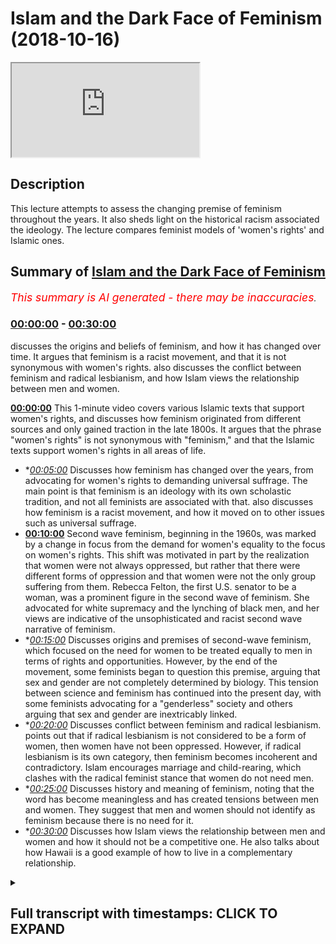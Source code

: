# Islam and the Dark Face of Feminism (2018-10-16)

<iframe loading='lazy' src='https://www.youtube.com/embed/sC5K5PT-atA'></iframe>

## Description

This lecture attempts to assess the changing premise of feminism throughout the years. It also sheds light on the historical racism associated the ideology. The lecture compares feminist models of 'women's rights' and Islamic ones.

## Summary of [Islam and the Dark Face of Feminism](https://www.youtube.com/watch?v=sC5K5PT-atA)


*<span style="color:red; font-size:125%">This summary is AI generated - there may be inaccuracies</span>. [](/)*

### [00:00:00](https://www.youtube.com/watch?v=sC5K5PT-atA&t=0) - [00:30:00](https://www.youtube.com/watch?v=sC5K5PT-atA&t=1800)

 discusses the origins and beliefs of feminism, and how it has changed over time. It argues that feminism is a racist movement, and that it is not synonymous with women's rights.  also discusses the conflict between feminism and radical lesbianism, and how Islam views the relationship between men and women.

**[00:00:00](https://www.youtube.com/watch?v=sC5K5PT-atA&t=0)** This 1-minute video covers various Islamic texts that support women's rights, and discusses how feminism originated from different sources and only gained traction in the late 1800s. It argues that the phrase "women's rights" is not synonymous with "feminism," and that the Islamic texts support women's rights in all areas of life.
* **[00:05:00](https://www.youtube.com/watch?v=sC5K5PT-atA&t=300)* Discusses how feminism has changed over the years, from advocating for women's rights to demanding universal suffrage. The main point is that feminism is an ideology with its own scholastic tradition, and not all feminists are associated with that.  also discusses how feminism is a racist movement, and how it moved on to other issues such as universal suffrage.
* **[00:10:00](https://www.youtube.com/watch?v=sC5K5PT-atA&t=600)** Second wave feminism, beginning in the 1960s, was marked by a change in focus from the demand for women's equality to the focus on women's rights. This shift was motivated in part by the realization that women were not always oppressed, but rather that there were different forms of oppression and that women were not the only group suffering from them. Rebecca Felton, the first U.S. senator to be a woman, was a prominent figure in the second wave of feminism. She advocated for white supremacy and the lynching of black men, and her views are indicative of the unsophisticated and racist second wave narrative of feminism.
* **[00:15:00](https://www.youtube.com/watch?v=sC5K5PT-atA&t=900)* Discusses origins and premises of second-wave feminism, which focused on the need for women to be treated equally to men in terms of rights and opportunities. However, by the end of the movement, some feminists began to question this premise, arguing that sex and gender are not completely determined by biology. This tension between science and feminism has continued into the present day, with some feminists advocating for a "genderless" society and others arguing that sex and gender are inextricably linked.
* **[00:20:00](https://www.youtube.com/watch?v=sC5K5PT-atA&t=1200)* Discusses conflict between feminism and radical lesbianism. points out that if radical lesbianism is not considered to be a form of women, then women have not been oppressed. However, if radical lesbianism is its own category, then feminism becomes incoherent and contradictory. Islam encourages marriage and child-rearing, which clashes with the radical feminist stance that women do not need men.
* **[00:25:00](https://www.youtube.com/watch?v=sC5K5PT-atA&t=1500)* Discusses history and meaning of feminism, noting that the word has become meaningless and has created tensions between men and women. They suggest that men and women should not identify as feminism because there is no need for it.
* **[00:30:00](https://www.youtube.com/watch?v=sC5K5PT-atA&t=1800)* Discusses how Islam views the relationship between men and women and how it should not be a competitive one. He also talks about how Hawaii is a good example of how to live in a complementary relationship.

<details><summary><h2>Full transcript with timestamps: CLICK TO EXPAND</h2></summary>

[0:00:08](https://youtu.be/sC5K5PT-atA?t=8) [Music]  
[0:00:15](https://youtu.be/sC5K5PT-atA?t=15) salam aliekum wa rahamtullah Havanna  
[0:00:18](https://youtu.be/sC5K5PT-atA?t=18) Catherine let's get started straight  
[0:00:25](https://youtu.be/sC5K5PT-atA?t=25) away by saying that Islam is  
[0:00:31](https://youtu.be/sC5K5PT-atA?t=31) categorically for women's rights there's  
[0:00:35](https://youtu.be/sC5K5PT-atA?t=35) no doubt about that  
[0:00:37](https://youtu.be/sC5K5PT-atA?t=37) just as it's LOM is categorically for  
[0:00:40](https://youtu.be/sC5K5PT-atA?t=40) human rights and just like Islam is  
[0:00:44](https://youtu.be/sC5K5PT-atA?t=44) categorically for human beings giving  
[0:00:47](https://youtu.be/sC5K5PT-atA?t=47) God his rights as well and just like  
[0:00:51](https://youtu.be/sC5K5PT-atA?t=51) Islam is for animal rights anyone who  
[0:00:54](https://youtu.be/sC5K5PT-atA?t=54) denies those realities is denying a part  
[0:00:57](https://youtu.be/sC5K5PT-atA?t=57) of Islam because the ayat and the hadith  
[0:01:01](https://youtu.be/sC5K5PT-atA?t=61) that have come about this matter are too  
[0:01:05](https://youtu.be/sC5K5PT-atA?t=65) plentiful to be disregarded  
[0:01:08](https://youtu.be/sC5K5PT-atA?t=68) for example Allah Subhanahu WA Ta'ala  
[0:01:11](https://youtu.be/sC5K5PT-atA?t=71) says first a javelin robbed boom and  
[0:01:15](https://youtu.be/sC5K5PT-atA?t=75) nearly  
[0:01:16](https://youtu.be/sC5K5PT-atA?t=76) oh dear hemella amylum min who I mean  
[0:01:18](https://youtu.be/sC5K5PT-atA?t=78) coming that Kareena onthe a document but  
[0:01:21](https://youtu.be/sC5K5PT-atA?t=81) that allah subhanaw taala replied to  
[0:01:24](https://youtu.be/sC5K5PT-atA?t=84) them and he said that I will not let to  
[0:01:26](https://youtu.be/sC5K5PT-atA?t=86) waste any deed of a doer whether they be  
[0:01:31](https://youtu.be/sC5K5PT-atA?t=91) male or female and both of them are from  
[0:01:34](https://youtu.be/sC5K5PT-atA?t=94) one another  
[0:01:36](https://youtu.be/sC5K5PT-atA?t=96) allah subhanaw taala he says yes if  
[0:01:40](https://youtu.be/sC5K5PT-atA?t=100) Tunica Phoenicia they ask you about  
[0:01:43](https://youtu.be/sC5K5PT-atA?t=103) women he said would allow you've taken  
[0:01:47](https://youtu.be/sC5K5PT-atA?t=107) Vienna say Allah will tell you about  
[0:01:50](https://youtu.be/sC5K5PT-atA?t=110) them and in that area  
[0:01:52](https://youtu.be/sC5K5PT-atA?t=112) he describes given the rights to here  
[0:01:55](https://youtu.be/sC5K5PT-atA?t=115) Tammany said the ones who are often  
[0:01:57](https://youtu.be/sC5K5PT-atA?t=117) girls particularly and the emphasis on  
[0:02:01](https://youtu.be/sC5K5PT-atA?t=121) female orphans in the Quran I would  
[0:02:03](https://youtu.be/sC5K5PT-atA?t=123) argue is more than any other ancient  
[0:02:07](https://youtu.be/sC5K5PT-atA?t=127) religious texts the Prophet Muhammad SAW  
[0:02:12](https://youtu.be/sC5K5PT-atA?t=132) Allah Allah who suddenly said in a  
[0:02:13](https://youtu.be/sC5K5PT-atA?t=133) hadith murobashi-san ohana that in them  
[0:02:16](https://youtu.be/sC5K5PT-atA?t=136) and itself  
[0:02:17](https://youtu.be/sC5K5PT-atA?t=137) hijae and that certainly men are equal  
[0:02:20](https://youtu.be/sC5K5PT-atA?t=140) to women but it's this equality that  
[0:02:24](https://youtu.be/sC5K5PT-atA?t=144) we're going to contest and talk about  
[0:02:26](https://youtu.be/sC5K5PT-atA?t=146) today because what equality that the  
[0:02:28](https://youtu.be/sC5K5PT-atA?t=148) prophet muhammad sallallahoalyhiwasallam  
[0:02:29](https://youtu.be/sC5K5PT-atA?t=149) mean here the hadith itself was  
[0:02:33](https://youtu.be/sC5K5PT-atA?t=153) referring to will do and I assure was  
[0:02:39](https://youtu.be/sC5K5PT-atA?t=159) asking the Prophet Muhammad SAW  
[0:02:40](https://youtu.be/sC5K5PT-atA?t=160) hilarious mmm is it the same for men as  
[0:02:42](https://youtu.be/sC5K5PT-atA?t=162) it is for women and so he replied with  
[0:02:44](https://youtu.be/sC5K5PT-atA?t=164) this phrase the inner man he said of  
[0:02:46](https://youtu.be/sC5K5PT-atA?t=166) jihad agenda certainly men are equal to  
[0:02:49](https://youtu.be/sC5K5PT-atA?t=169) women ie in front of the law in front of  
[0:02:53](https://youtu.be/sC5K5PT-atA?t=173) the Islamic law men are equal to women  
[0:02:55](https://youtu.be/sC5K5PT-atA?t=175) so long as there is not an indicator or  
[0:02:58](https://youtu.be/sC5K5PT-atA?t=178) what you refer to in Arabic is a Kareena  
[0:03:00](https://youtu.be/sC5K5PT-atA?t=180) to indicate otherwise  
[0:03:03](https://youtu.be/sC5K5PT-atA?t=183) and most of Sharia or most of the Quran  
[0:03:08](https://youtu.be/sC5K5PT-atA?t=188) the camera the Quran Sunnah are very  
[0:03:11](https://youtu.be/sC5K5PT-atA?t=191) much for both sexes the Prophet Muhammad  
[0:03:16](https://youtu.be/sC5K5PT-atA?t=196) sallallahu alayhi wa sallam on many  
[0:03:18](https://youtu.be/sC5K5PT-atA?t=198) different occasions he told men and  
[0:03:21](https://youtu.be/sC5K5PT-atA?t=201) women  
[0:03:22](https://youtu.be/sC5K5PT-atA?t=202) he stole so many say a Huayra that be  
[0:03:26](https://youtu.be/sC5K5PT-atA?t=206) good to women in fact in his final  
[0:03:28](https://youtu.be/sC5K5PT-atA?t=208) speech in our offer he made this a point  
[0:03:31](https://youtu.be/sC5K5PT-atA?t=211) of emphasis just as he made racism a  
[0:03:35](https://youtu.be/sC5K5PT-atA?t=215) point of emphasis and how we should  
[0:03:37](https://youtu.be/sC5K5PT-atA?t=217) avoid this as well so there is no doubt  
[0:03:41](https://youtu.be/sC5K5PT-atA?t=221) in anyone's mind and they cannot be a  
[0:03:44](https://youtu.be/sC5K5PT-atA?t=224) disputation that islam is pro woman's  
[0:03:49](https://youtu.be/sC5K5PT-atA?t=229) rights  
[0:03:51](https://youtu.be/sC5K5PT-atA?t=231) well the question remains is the phrase  
[0:03:57](https://youtu.be/sC5K5PT-atA?t=237) women's rights synonymous with the  
[0:03:59](https://youtu.be/sC5K5PT-atA?t=239) phrase feminism that question requires  
[0:04:03](https://youtu.be/sC5K5PT-atA?t=243) some kind of a historical investigation  
[0:04:06](https://youtu.be/sC5K5PT-atA?t=246) which we will go through today you see  
[0:04:10](https://youtu.be/sC5K5PT-atA?t=250) feminism as a phrase originated in the  
[0:04:14](https://youtu.be/sC5K5PT-atA?t=254) late 1800s it appeared in some French  
[0:04:19](https://youtu.be/sC5K5PT-atA?t=259) texts some medical texts and others  
[0:04:21](https://youtu.be/sC5K5PT-atA?t=261) other texts it was not regarded as a  
[0:04:25](https://youtu.be/sC5K5PT-atA?t=265) term referencing women's rights in  
[0:04:28](https://youtu.be/sC5K5PT-atA?t=268) particular  
[0:04:29](https://youtu.be/sC5K5PT-atA?t=269) in fact it was seen as the rock roots  
[0:04:31](https://youtu.be/sC5K5PT-atA?t=271) return attempt to label women as  
[0:04:34](https://youtu.be/sC5K5PT-atA?t=274) fanatics of some soul it was only seen  
[0:04:37](https://youtu.be/sC5K5PT-atA?t=277) in a Scholastic sense after the 60s or  
[0:04:42](https://youtu.be/sC5K5PT-atA?t=282) 70s and if you go on for example Google  
[0:04:44](https://youtu.be/sC5K5PT-atA?t=284) Ngram it's a really interesting tool you  
[0:04:47](https://youtu.be/sC5K5PT-atA?t=287) write the word feminism you'll find that  
[0:04:49](https://youtu.be/sC5K5PT-atA?t=289) the word really wasn't being used up  
[0:04:51](https://youtu.be/sC5K5PT-atA?t=291) until the 60s 70s to refer to women's  
[0:04:54](https://youtu.be/sC5K5PT-atA?t=294) right activism is this to suggest that  
[0:04:57](https://youtu.be/sC5K5PT-atA?t=297) for all of human history that women were  
[0:05:00](https://youtu.be/sC5K5PT-atA?t=300) not we're men and women were not asking  
[0:05:03](https://youtu.be/sC5K5PT-atA?t=303) for their rights or women's rights of  
[0:05:06](https://youtu.be/sC5K5PT-atA?t=306) course not is this to suggest that women  
[0:05:09](https://youtu.be/sC5K5PT-atA?t=309) only in the 60s and 70s began to realize  
[0:05:12](https://youtu.be/sC5K5PT-atA?t=312) that it's time to demand rights for  
[0:05:16](https://youtu.be/sC5K5PT-atA?t=316) women of course not so the point is this  
[0:05:21](https://youtu.be/sC5K5PT-atA?t=321) is that feminism now is a political  
[0:05:24](https://youtu.be/sC5K5PT-atA?t=324) philosophy it is a political philosophy  
[0:05:28](https://youtu.be/sC5K5PT-atA?t=328) if you go into a university they have  
[0:05:31](https://youtu.be/sC5K5PT-atA?t=331) gender studies they have political  
[0:05:34](https://youtu.be/sC5K5PT-atA?t=334) philosophy courses it's an ideology it  
[0:05:37](https://youtu.be/sC5K5PT-atA?t=337) has its own scholastic tradition and  
[0:05:40](https://youtu.be/sC5K5PT-atA?t=340) when someone says I am a feminist they  
[0:05:43](https://youtu.be/sC5K5PT-atA?t=343) are associating themselves with that  
[0:05:46](https://youtu.be/sC5K5PT-atA?t=346) scholastic tradition with that framework  
[0:05:50](https://youtu.be/sC5K5PT-atA?t=350) so someone can be an advocate of women's  
[0:05:54](https://youtu.be/sC5K5PT-atA?t=354) rights without being a feminist and that  
[0:05:57](https://youtu.be/sC5K5PT-atA?t=357) is the majority opinion and for example  
[0:06:00](https://youtu.be/sC5K5PT-atA?t=360) America or other places where survey  
[0:06:02](https://youtu.be/sC5K5PT-atA?t=362) said are done and women decide to not  
[0:06:05](https://youtu.be/sC5K5PT-atA?t=365) identify themselves with feminism now if  
[0:06:09](https://youtu.be/sC5K5PT-atA?t=369) you look for example in Britain where  
[0:06:11](https://youtu.be/sC5K5PT-atA?t=371) the movement the Western movement you  
[0:06:15](https://youtu.be/sC5K5PT-atA?t=375) could say I'm not going to say it  
[0:06:17](https://youtu.be/sC5K5PT-atA?t=377) started in Britain because there was  
[0:06:19](https://youtu.be/sC5K5PT-atA?t=379) parallel movements in Canada in the  
[0:06:21](https://youtu.be/sC5K5PT-atA?t=381) United States of America in France and  
[0:06:24](https://youtu.be/sC5K5PT-atA?t=384) in Britain but looking at Britain just  
[0:06:25](https://youtu.be/sC5K5PT-atA?t=385) for an example here because it was the  
[0:06:27](https://youtu.be/sC5K5PT-atA?t=387) colonial mother of the world if you like  
[0:06:32](https://youtu.be/sC5K5PT-atA?t=392) for example in the 1640s 1650s there  
[0:06:36](https://youtu.be/sC5K5PT-atA?t=396) there kind of emerged this criticism of  
[0:06:40](https://youtu.be/sC5K5PT-atA?t=400) the fact that women were not being  
[0:06:41](https://youtu.be/sC5K5PT-atA?t=401) educated  
[0:06:43](https://youtu.be/sC5K5PT-atA?t=403) for example bail through our matte skin  
[0:06:45](https://youtu.be/sC5K5PT-atA?t=405) a woman she she famously said if you let  
[0:06:50](https://youtu.be/sC5K5PT-atA?t=410) woman be false  
[0:06:51](https://youtu.be/sC5K5PT-atA?t=411) you will let them be slaves she's very  
[0:06:54](https://youtu.be/sC5K5PT-atA?t=414) interesting point in 1792 I think it was  
[0:07:01](https://youtu.be/sC5K5PT-atA?t=421) Mary Wollstonecraft came out she wrote a  
[0:07:05](https://youtu.be/sC5K5PT-atA?t=425) book called the vindication of  
[0:07:06](https://youtu.be/sC5K5PT-atA?t=426) certification of women very very famous  
[0:07:08](https://youtu.be/sC5K5PT-atA?t=428) book it's seen as probably one of the  
[0:07:10](https://youtu.be/sC5K5PT-atA?t=430) most impressive books that started what  
[0:07:14](https://youtu.be/sC5K5PT-atA?t=434) is referred to sometimes as first wave  
[0:07:16](https://youtu.be/sC5K5PT-atA?t=436) feminism after her and during her time  
[0:07:20](https://youtu.be/sC5K5PT-atA?t=440) after and around the French Revolution  
[0:07:22](https://youtu.be/sC5K5PT-atA?t=442) many people came out and the main demand  
[0:07:26](https://youtu.be/sC5K5PT-atA?t=446) was as follows this was the main premise  
[0:07:28](https://youtu.be/sC5K5PT-atA?t=448) of feminism at that particular time the  
[0:07:30](https://youtu.be/sC5K5PT-atA?t=450) main demand was that women just like men  
[0:07:33](https://youtu.be/sC5K5PT-atA?t=453) have mental faculties they have  
[0:07:35](https://youtu.be/sC5K5PT-atA?t=455) intellect they have rationality and  
[0:07:37](https://youtu.be/sC5K5PT-atA?t=457) therefore their intellect and  
[0:07:39](https://youtu.be/sC5K5PT-atA?t=459) rationality should be nourished through  
[0:07:41](https://youtu.be/sC5K5PT-atA?t=461) the system of education and this was the  
[0:07:44](https://youtu.be/sC5K5PT-atA?t=464) main argument of Mary Wollstonecraft she  
[0:07:46](https://youtu.be/sC5K5PT-atA?t=466) said that we should be educated just  
[0:07:48](https://youtu.be/sC5K5PT-atA?t=468) like men why not we are we are  
[0:07:49](https://youtu.be/sC5K5PT-atA?t=469) accountable are we not were intelligent  
[0:07:52](https://youtu.be/sC5K5PT-atA?t=472) are we not we have intellect do we not  
[0:07:55](https://youtu.be/sC5K5PT-atA?t=475) have that so the argument was a very  
[0:07:57](https://youtu.be/sC5K5PT-atA?t=477) clear argument a very simple argument  
[0:08:02](https://youtu.be/sC5K5PT-atA?t=482) and that's why it was a very true  
[0:08:03](https://youtu.be/sC5K5PT-atA?t=483) argument and not many people in history  
[0:08:07](https://youtu.be/sC5K5PT-atA?t=487) not many people in history really would  
[0:08:10](https://youtu.be/sC5K5PT-atA?t=490) go against the premise of those  
[0:08:12](https://youtu.be/sC5K5PT-atA?t=492) arguments or I should say not  
[0:08:15](https://youtu.be/sC5K5PT-atA?t=495) many people today even because in the  
[0:08:18](https://youtu.be/sC5K5PT-atA?t=498) Dark Ages and in the in Europe you had  
[0:08:22](https://youtu.be/sC5K5PT-atA?t=502) serious problems when it related for  
[0:08:26](https://youtu.be/sC5K5PT-atA?t=506) example to him his education so the main  
[0:08:30](https://youtu.be/sC5K5PT-atA?t=510) point is this moved on to what you call  
[0:08:33](https://youtu.be/sC5K5PT-atA?t=513) universal suffrage and here is where we  
[0:08:37](https://youtu.be/sC5K5PT-atA?t=517) need to really think about some very key  
[0:08:38](https://youtu.be/sC5K5PT-atA?t=518) questions universal suffrage is the idea  
[0:08:42](https://youtu.be/sC5K5PT-atA?t=522) that men and women should both vote and  
[0:08:44](https://youtu.be/sC5K5PT-atA?t=524) in both the United States of America and  
[0:08:47](https://youtu.be/sC5K5PT-atA?t=527) United Kingdom and other places like  
[0:08:49](https://youtu.be/sC5K5PT-atA?t=529) Canada and France and other places there  
[0:08:53](https://youtu.be/sC5K5PT-atA?t=533) was a movement now to try and get women  
[0:08:55](https://youtu.be/sC5K5PT-atA?t=535) to vote  
[0:08:57](https://youtu.be/sC5K5PT-atA?t=537) now obviously once again from our  
[0:09:01](https://youtu.be/sC5K5PT-atA?t=541) perspective as Muslims we don't have any  
[0:09:02](https://youtu.be/sC5K5PT-atA?t=542) issue with this because at the time of  
[0:09:05](https://youtu.be/sC5K5PT-atA?t=545) the Prophet Muhammad SAW Allah resell em  
[0:09:07](https://youtu.be/sC5K5PT-atA?t=547) when they were given doing by Iowa's men  
[0:09:09](https://youtu.be/sC5K5PT-atA?t=549) and women doing beya  
[0:09:10](https://youtu.be/sC5K5PT-atA?t=550) we don't have an issue with this we  
[0:09:12](https://youtu.be/sC5K5PT-atA?t=552) don't have an issue with it  
[0:09:13](https://youtu.be/sC5K5PT-atA?t=553) fundamentally like you know the why  
[0:09:16](https://youtu.be/sC5K5PT-atA?t=556) should women not have a vote this is not  
[0:09:17](https://youtu.be/sC5K5PT-atA?t=557) an issue for us so once again here there  
[0:09:19](https://youtu.be/sC5K5PT-atA?t=559) was no line there is no line of  
[0:09:20](https://youtu.be/sC5K5PT-atA?t=560) demarcation we have not parted ways yet  
[0:09:23](https://youtu.be/sC5K5PT-atA?t=563) with the feminists with the so-called  
[0:09:24](https://youtu.be/sC5K5PT-atA?t=564) feminists because at this point in time  
[0:09:26](https://youtu.be/sC5K5PT-atA?t=566) by the way they didn't call themselves  
[0:09:27](https://youtu.be/sC5K5PT-atA?t=567) feminists those individuals didn't call  
[0:09:29](https://youtu.be/sC5K5PT-atA?t=569) themselves feminists some points need to  
[0:09:33](https://youtu.be/sC5K5PT-atA?t=573) be noted first wave feminism despite  
[0:09:37](https://youtu.be/sC5K5PT-atA?t=577) having reasonable claims was a racist  
[0:09:40](https://youtu.be/sC5K5PT-atA?t=580) movement now wait a minute we're going  
[0:09:42](https://youtu.be/sC5K5PT-atA?t=582) controversial all of a sudden yes I am  
[0:09:45](https://youtu.be/sC5K5PT-atA?t=585) but it's the truth  
[0:09:47](https://youtu.be/sC5K5PT-atA?t=587) and most people would recognize this for  
[0:09:49](https://youtu.be/sC5K5PT-atA?t=589) example emily's canton who started this  
[0:09:56](https://youtu.be/sC5K5PT-atA?t=596) in the the Falls conference the Seneca  
[0:10:00](https://youtu.be/sC5K5PT-atA?t=600) Falls conference in 1848 she was not  
[0:10:05](https://youtu.be/sC5K5PT-atA?t=605) happy with the fact that black people  
[0:10:08](https://youtu.be/sC5K5PT-atA?t=608) could get the vote for example before  
[0:10:10](https://youtu.be/sC5K5PT-atA?t=610) white women would likewise Felton  
[0:10:16](https://youtu.be/sC5K5PT-atA?t=616) Rebecca Felton Rebecca Latimer Felton  
[0:10:20](https://youtu.be/sC5K5PT-atA?t=620) she was the first senator of the United  
[0:10:23](https://youtu.be/sC5K5PT-atA?t=623) States that was a woman and she  
[0:10:26](https://youtu.be/sC5K5PT-atA?t=626) explicitly advocated white supremacy she  
[0:10:29](https://youtu.be/sC5K5PT-atA?t=629) was part of the KKK and she said that if  
[0:10:32](https://youtu.be/sC5K5PT-atA?t=632) it wasn't I cannot bear to see a black  
[0:10:34](https://youtu.be/sC5K5PT-atA?t=634) man you know vote on my rights I cannot  
[0:10:37](https://youtu.be/sC5K5PT-atA?t=637) bear to see this and she even advocated  
[0:10:40](https://youtu.be/sC5K5PT-atA?t=640) the lynching of black men lynching she  
[0:10:42](https://youtu.be/sC5K5PT-atA?t=642) said I would rather see a thousand black  
[0:10:45](https://youtu.be/sC5K5PT-atA?t=645) men lynched every week then then for me  
[0:10:49](https://youtu.be/sC5K5PT-atA?t=649) too  
[0:10:49](https://youtu.be/sC5K5PT-atA?t=649) then for them to vote for my my issues  
[0:10:52](https://youtu.be/sC5K5PT-atA?t=652) and this is not isolated incidents even  
[0:10:56](https://youtu.be/sC5K5PT-atA?t=656) in the United States the United States  
[0:10:57](https://youtu.be/sC5K5PT-atA?t=657) but in the United Kingdom you had me  
[0:10:59](https://youtu.be/sC5K5PT-atA?t=659) listen for a four-set who's got a  
[0:11:01](https://youtu.be/sC5K5PT-atA?t=661) society named after her now in the  
[0:11:03](https://youtu.be/sC5K5PT-atA?t=663) United Kingdom it's called the Fawcett  
[0:11:05](https://youtu.be/sC5K5PT-atA?t=665) Society she was once again very appalled  
[0:11:09](https://youtu.be/sC5K5PT-atA?t=669) with the fact that New Zealand Maori  
[0:11:11](https://youtu.be/sC5K5PT-atA?t=671) woman have a vote before white woman do  
[0:11:14](https://youtu.be/sC5K5PT-atA?t=674) so she this was a racist movement why is  
[0:11:17](https://youtu.be/sC5K5PT-atA?t=677) this very important because the second  
[0:11:22](https://youtu.be/sC5K5PT-atA?t=682) wave narrative of feminism which we're  
[0:11:24](https://youtu.be/sC5K5PT-atA?t=684) going to talk about more in detail has  
[0:11:28](https://youtu.be/sC5K5PT-atA?t=688) women being oppressed at all times by  
[0:11:31](https://youtu.be/sC5K5PT-atA?t=691) men this is the narrative this is the  
[0:11:32](https://youtu.be/sC5K5PT-atA?t=692) story that here you have women on the  
[0:11:36](https://youtu.be/sC5K5PT-atA?t=696) bottom subjugated subordinated oppressed  
[0:11:39](https://youtu.be/sC5K5PT-atA?t=699) and then you have men on the top  
[0:11:41](https://youtu.be/sC5K5PT-atA?t=701) oppressing them my question if this is a  
[0:11:45](https://youtu.be/sC5K5PT-atA?t=705) generalizable statement can we say that  
[0:11:50](https://youtu.be/sC5K5PT-atA?t=710) black men were oppressing white women  
[0:11:53](https://youtu.be/sC5K5PT-atA?t=713) wait a minute say this one more time  
[0:11:55](https://youtu.be/sC5K5PT-atA?t=715) okay okay no problem I'll say again if  
[0:12:01](https://youtu.be/sC5K5PT-atA?t=721) this is a generalizable thesis that men  
[0:12:06](https://youtu.be/sC5K5PT-atA?t=726) are oppressing women can we say in the  
[0:12:11](https://youtu.be/sC5K5PT-atA?t=731) context of the United States or the  
[0:12:13](https://youtu.be/sC5K5PT-atA?t=733) British colonial context that men of  
[0:12:17](https://youtu.be/sC5K5PT-atA?t=737) color and what I'm going to just say  
[0:12:18](https://youtu.be/sC5K5PT-atA?t=738) black men either black men living in the  
[0:12:22](https://youtu.be/sC5K5PT-atA?t=742) United States all colonial subjects of  
[0:12:27](https://youtu.be/sC5K5PT-atA?t=747) other nations can we say those men were  
[0:12:29](https://youtu.be/sC5K5PT-atA?t=749) were oppressing women can we say this  
[0:12:31](https://youtu.be/sC5K5PT-atA?t=751) it's impossible for us to make this  
[0:12:34](https://youtu.be/sC5K5PT-atA?t=754) claim the narrative of feminism  
[0:12:38](https://youtu.be/sC5K5PT-atA?t=758) therefore is an unsophisticated  
[0:12:40](https://youtu.be/sC5K5PT-atA?t=760) narrative because the narrative is this  
[0:12:43](https://youtu.be/sC5K5PT-atA?t=763) men are always oppressors and women are  
[0:12:46](https://youtu.be/sC5K5PT-atA?t=766) always oppressed but here's the question  
[0:12:48](https://youtu.be/sC5K5PT-atA?t=768) we must ask what men are you talking  
[0:12:51](https://youtu.be/sC5K5PT-atA?t=771) about and what women are you talking  
[0:12:52](https://youtu.be/sC5K5PT-atA?t=772) about  
[0:12:53](https://youtu.be/sC5K5PT-atA?t=773) and what time are you talking about  
[0:12:56](https://youtu.be/sC5K5PT-atA?t=776) because each time has its own context  
[0:13:00](https://youtu.be/sC5K5PT-atA?t=780) this is our this is our point of  
[0:13:04](https://youtu.be/sC5K5PT-atA?t=784) separation now we say that actually the  
[0:13:12](https://youtu.be/sC5K5PT-atA?t=792) narrative the story the myth that men  
[0:13:16](https://youtu.be/sC5K5PT-atA?t=796) throughout all of history have been  
[0:13:19](https://youtu.be/sC5K5PT-atA?t=799) attacking and oppressing vulnerable when  
[0:13:24](https://youtu.be/sC5K5PT-atA?t=804) has some truth in it but it is not true  
[0:13:28](https://youtu.be/sC5K5PT-atA?t=808) absolutely we also find the opposite  
[0:13:31](https://youtu.be/sC5K5PT-atA?t=811) being the case do you think that Rebecca  
[0:13:35](https://youtu.be/sC5K5PT-atA?t=815) Felton  
[0:13:36](https://youtu.be/sC5K5PT-atA?t=816) the first senator of the United States  
[0:13:39](https://youtu.be/sC5K5PT-atA?t=819) if she had her way that they would not  
[0:13:43](https://youtu.be/sC5K5PT-atA?t=823) have been an oppression against black  
[0:13:45](https://youtu.be/sC5K5PT-atA?t=825) men in the United States of America so  
[0:13:48](https://youtu.be/sC5K5PT-atA?t=828) here this is very important we cannot  
[0:13:50](https://youtu.be/sC5K5PT-atA?t=830) say that the that men have been  
[0:13:54](https://youtu.be/sC5K5PT-atA?t=834) oppressing women all throughout of all  
[0:13:56](https://youtu.be/sC5K5PT-atA?t=836) of society now second where feminism  
[0:13:59](https://youtu.be/sC5K5PT-atA?t=839) really started in the 60s second wave  
[0:14:02](https://youtu.be/sC5K5PT-atA?t=842) now usually it's divided into first wave  
[0:14:05](https://youtu.be/sC5K5PT-atA?t=845) the second wave and third wave that's  
[0:14:07](https://youtu.be/sC5K5PT-atA?t=847) how they divide it now yeah and they  
[0:14:09](https://youtu.be/sC5K5PT-atA?t=849) also divide feminism into liberal  
[0:14:12](https://youtu.be/sC5K5PT-atA?t=852) feminism Marxist feminism and radical  
[0:14:14](https://youtu.be/sC5K5PT-atA?t=854) feminine it loosely how they define  
[0:14:16](https://youtu.be/sC5K5PT-atA?t=856) feminism historically and ideologically  
[0:14:20](https://youtu.be/sC5K5PT-atA?t=860) that's how they compartmentalize it in  
[0:14:22](https://youtu.be/sC5K5PT-atA?t=862) the 60s you have people like Simone de  
[0:14:25](https://youtu.be/sC5K5PT-atA?t=865) Beauvoir very influential if not in my  
[0:14:28](https://youtu.be/sC5K5PT-atA?t=868) opinion the most influential feminist  
[0:14:30](https://youtu.be/sC5K5PT-atA?t=870) maybe to have ever lived she wrote a  
[0:14:33](https://youtu.be/sC5K5PT-atA?t=873) book called the second sex you had bred  
[0:14:34](https://youtu.be/sC5K5PT-atA?t=874) a betty Friedan who wrote a book called  
[0:14:36](https://youtu.be/sC5K5PT-atA?t=876) feminine mystique you had these women  
[0:14:38](https://youtu.be/sC5K5PT-atA?t=878) coming out and writing books about  
[0:14:40](https://youtu.be/sC5K5PT-atA?t=880) feminism and here now the premise has  
[0:14:44](https://youtu.be/sC5K5PT-atA?t=884) changed now this is very important  
[0:14:45](https://youtu.be/sC5K5PT-atA?t=885) because the question would be okay  
[0:14:47](https://youtu.be/sC5K5PT-atA?t=887) what's wrong with being a feminist right  
[0:14:49](https://youtu.be/sC5K5PT-atA?t=889) now we don't know what's wrong with  
[0:14:50](https://youtu.be/sC5K5PT-atA?t=890) being a fair isn't it just about women's  
[0:14:52](https://youtu.be/sC5K5PT-atA?t=892) rights I'll tell you what the problem is  
[0:14:54](https://youtu.be/sC5K5PT-atA?t=894) first wave feminism the demand was  
[0:14:57](https://youtu.be/sC5K5PT-atA?t=897) reasonable we need to women need to be  
[0:14:59](https://youtu.be/sC5K5PT-atA?t=899) educated just like men women need the  
[0:15:02](https://youtu.be/sC5K5PT-atA?t=902) vote just like men women need to be a  
[0:15:04](https://youtu.be/sC5K5PT-atA?t=904) part of public life just like men all of  
[0:15:06](https://youtu.be/sC5K5PT-atA?t=906) these were very reasonable demands which  
[0:15:09](https://youtu.be/sC5K5PT-atA?t=909) were premise for a very reasonable  
[0:15:11](https://youtu.be/sC5K5PT-atA?t=911) intelligible coherent premise which is  
[0:15:14](https://youtu.be/sC5K5PT-atA?t=914) that look men are accountable women are  
[0:15:16](https://youtu.be/sC5K5PT-atA?t=916) accountable men are rational women are  
[0:15:19](https://youtu.be/sC5K5PT-atA?t=919) rational women are rational men are  
[0:15:22](https://youtu.be/sC5K5PT-atA?t=922) intelligent women are intelligent  
[0:15:23](https://youtu.be/sC5K5PT-atA?t=923) therefore they should have the ability  
[0:15:25](https://youtu.be/sC5K5PT-atA?t=925) to nourish their faculties that is a  
[0:15:28](https://youtu.be/sC5K5PT-atA?t=928) coherent premise in the second wave you  
[0:15:31](https://youtu.be/sC5K5PT-atA?t=931) had completely different premise the  
[0:15:33](https://youtu.be/sC5K5PT-atA?t=933) premise changed  
[0:15:36](https://youtu.be/sC5K5PT-atA?t=936) you had a theory now which was saying  
[0:15:39](https://youtu.be/sC5K5PT-atA?t=939) that men and women yes they are  
[0:15:44](https://youtu.be/sC5K5PT-atA?t=944) different this is what Simone de  
[0:15:45](https://youtu.be/sC5K5PT-atA?t=945) Beauvoir said in her book she mentions  
[0:15:48](https://youtu.be/sC5K5PT-atA?t=948) it in her book the second sex she has a  
[0:15:49](https://youtu.be/sC5K5PT-atA?t=949) whole chapter called biology and she  
[0:15:52](https://youtu.be/sC5K5PT-atA?t=952) says yes she even says women are much  
[0:15:54](https://youtu.be/sC5K5PT-atA?t=954) more emotional than men they cry this  
[0:15:57](https://youtu.be/sC5K5PT-atA?t=957) this that the weaker the men will be a  
[0:15:59](https://youtu.be/sC5K5PT-atA?t=959) woman in a fight she said this and she's  
[0:16:01](https://youtu.be/sC5K5PT-atA?t=961) the most influential feminist of all  
[0:16:02](https://youtu.be/sC5K5PT-atA?t=962) time the mother of feminism and she says  
[0:16:05](https://youtu.be/sC5K5PT-atA?t=965) yes men are stronger and women are weak  
[0:16:07](https://youtu.be/sC5K5PT-atA?t=967) and these things we know this we're not  
[0:16:08](https://youtu.be/sC5K5PT-atA?t=968) ignorant she says we know this by the  
[0:16:11](https://youtu.be/sC5K5PT-atA?t=971) way if I had said this it would probably  
[0:16:13](https://youtu.be/sC5K5PT-atA?t=973) seem misogynistic imagine if I was  
[0:16:16](https://youtu.be/sC5K5PT-atA?t=976) working in somewhere in Norway and say  
[0:16:18](https://youtu.be/sC5K5PT-atA?t=978) look women are more emotional than men I  
[0:16:19](https://youtu.be/sC5K5PT-atA?t=979) say this is problematic but if Simone de  
[0:16:22](https://youtu.be/sC5K5PT-atA?t=982) Beauvoir says it no problem anyways the  
[0:16:25](https://youtu.be/sC5K5PT-atA?t=985) truth can only be said by some people in  
[0:16:27](https://youtu.be/sC5K5PT-atA?t=987) certain corners anyways so here she says  
[0:16:31](https://youtu.be/sC5K5PT-atA?t=991) we know the differences between men and  
[0:16:33](https://youtu.be/sC5K5PT-atA?t=993) women there are physiological  
[0:16:34](https://youtu.be/sC5K5PT-atA?t=994) differences there are psychological  
[0:16:36](https://youtu.be/sC5K5PT-atA?t=996) differences there are biological  
[0:16:37](https://youtu.be/sC5K5PT-atA?t=997) differences we know she says despite  
[0:16:40](https://youtu.be/sC5K5PT-atA?t=1000) this this is the point of second wave  
[0:16:43](https://youtu.be/sC5K5PT-atA?t=1003) feminism where the premise starts to  
[0:16:45](https://youtu.be/sC5K5PT-atA?t=1005) crumble underneath she says we know this  
[0:16:48](https://youtu.be/sC5K5PT-atA?t=1008) but despite the differences we should be  
[0:16:52](https://youtu.be/sC5K5PT-atA?t=1012) treated the same that is the premise  
[0:16:55](https://youtu.be/sC5K5PT-atA?t=1015) because gender is socially constructed  
[0:16:58](https://youtu.be/sC5K5PT-atA?t=1018) she famously says that a woman is not a  
[0:17:02](https://youtu.be/sC5K5PT-atA?t=1022) book you you're not born of woman you're  
[0:17:04](https://youtu.be/sC5K5PT-atA?t=1024) made into one so gender is socially  
[0:17:06](https://youtu.be/sC5K5PT-atA?t=1026) constructed therefore were equal we  
[0:17:11](https://youtu.be/sC5K5PT-atA?t=1031) should be treated equally even though in  
[0:17:13](https://youtu.be/sC5K5PT-atA?t=1033) terms of sex we are different first  
[0:17:17](https://youtu.be/sC5K5PT-atA?t=1037) question can you prove this why because  
[0:17:21](https://youtu.be/sC5K5PT-atA?t=1041) here you are you're saying ought to and  
[0:17:23](https://youtu.be/sC5K5PT-atA?t=1043) should these are moral judgments the  
[0:17:27](https://youtu.be/sC5K5PT-atA?t=1047) assumption here is that different things  
[0:17:29](https://youtu.be/sC5K5PT-atA?t=1049) should be treated the same way my  
[0:17:31](https://youtu.be/sC5K5PT-atA?t=1051) question is how can you prove this is  
[0:17:33](https://youtu.be/sC5K5PT-atA?t=1053) there a mechanism of proving this  
[0:17:37](https://youtu.be/sC5K5PT-atA?t=1057) philosophically and she provides  
[0:17:40](https://youtu.be/sC5K5PT-atA?t=1060) absolutely no mechanism whatsoever there  
[0:17:43](https://youtu.be/sC5K5PT-atA?t=1063) is no mechanism now it becomes even more  
[0:17:46](https://youtu.be/sC5K5PT-atA?t=1066) ridiculous because and by the way many  
[0:17:49](https://youtu.be/sC5K5PT-atA?t=1069) who would agree with me even as  
[0:17:51](https://youtu.be/sC5K5PT-atA?t=1071) feminists on this point third wave  
[0:17:54](https://youtu.be/sC5K5PT-atA?t=1074) feminism for example a woman called  
[0:17:57](https://youtu.be/sC5K5PT-atA?t=1077) maanteeeca  
[0:17:58](https://youtu.be/sC5K5PT-atA?t=1078) Wittig who wrote a book in 1996 and also  
[0:18:01](https://youtu.be/sC5K5PT-atA?t=1081) Judith Butler I think she's still she's  
[0:18:05](https://youtu.be/sC5K5PT-atA?t=1085) still alive now these women now are  
[0:18:07](https://youtu.be/sC5K5PT-atA?t=1087) saying that sex itself is socially  
[0:18:11](https://youtu.be/sC5K5PT-atA?t=1091) constructed wait a minute please  
[0:18:13](https://youtu.be/sC5K5PT-atA?t=1093) why did you have to go there why did you  
[0:18:17](https://youtu.be/sC5K5PT-atA?t=1097) have to say such silly things  
[0:18:18](https://youtu.be/sC5K5PT-atA?t=1098) what do you mean sex is socially  
[0:18:20](https://youtu.be/sC5K5PT-atA?t=1100) constructed they use post-modernism post  
[0:18:23](https://youtu.be/sC5K5PT-atA?t=1103) structuralism and these things and they  
[0:18:24](https://youtu.be/sC5K5PT-atA?t=1104) say sex you know what when I say sex  
[0:18:26](https://youtu.be/sC5K5PT-atA?t=1106) we're talking about when a baby is born  
[0:18:28](https://youtu.be/sC5K5PT-atA?t=1108) they are born with certain genitalia a  
[0:18:30](https://youtu.be/sC5K5PT-atA?t=1110) man is born with a penis a woman is born  
[0:18:33](https://youtu.be/sC5K5PT-atA?t=1113) with a vagina  
[0:18:34](https://youtu.be/sC5K5PT-atA?t=1114) yes we can we can see no this is a  
[0:18:38](https://youtu.be/sC5K5PT-atA?t=1118) social construction okay my question to  
[0:18:45](https://youtu.be/sC5K5PT-atA?t=1125) you how do you know I would say to have  
[0:18:47](https://youtu.be/sC5K5PT-atA?t=1127) how do you know what you're saying is  
[0:18:49](https://youtu.be/sC5K5PT-atA?t=1129) not a social construction how can you  
[0:18:51](https://youtu.be/sC5K5PT-atA?t=1131) prove what you're saying is not socially  
[0:18:52](https://youtu.be/sC5K5PT-atA?t=1132) constructed this is why would Oscar  
[0:18:56](https://youtu.be/sC5K5PT-atA?t=1136) so what extent now is because now  
[0:18:59](https://youtu.be/sC5K5PT-atA?t=1139) there's a tension between science and  
[0:19:00](https://youtu.be/sC5K5PT-atA?t=1140) feminism you're denying biological  
[0:19:06](https://youtu.be/sC5K5PT-atA?t=1146) realities so you can make a point at a  
[0:19:09](https://youtu.be/sC5K5PT-atA?t=1149) metaphysical point which cannot be  
[0:19:11](https://youtu.be/sC5K5PT-atA?t=1151) proven why did they have to say this is  
[0:19:13](https://youtu.be/sC5K5PT-atA?t=1153) the question very important question why  
[0:19:14](https://youtu.be/sC5K5PT-atA?t=1154) did they have to go down this route and  
[0:19:16](https://youtu.be/sC5K5PT-atA?t=1156) say that sex is socially constructed or  
[0:19:18](https://youtu.be/sC5K5PT-atA?t=1158) that it doesn't matter sex does not  
[0:19:21](https://youtu.be/sC5K5PT-atA?t=1161) determine gender in any way shape or  
[0:19:24](https://youtu.be/sC5K5PT-atA?t=1164) form why did you have to go down that  
[0:19:25](https://youtu.be/sC5K5PT-atA?t=1165) line of reasoning to fill the gap that  
[0:19:28](https://youtu.be/sC5K5PT-atA?t=1168) Simone de Beauvoir left which is what  
[0:19:30](https://youtu.be/sC5K5PT-atA?t=1170) she had no mechanism of proving that  
[0:19:33](https://youtu.be/sC5K5PT-atA?t=1173) differences should not be treated in  
[0:19:36](https://youtu.be/sC5K5PT-atA?t=1176) different ways  
[0:19:37](https://youtu.be/sC5K5PT-atA?t=1177) in other words Simone de Beauvoir said  
[0:19:40](https://youtu.be/sC5K5PT-atA?t=1180) yes we have biological differences but  
[0:19:42](https://youtu.be/sC5K5PT-atA?t=1182) we should be treated the same but she  
[0:19:44](https://youtu.be/sC5K5PT-atA?t=1184) didn't tell us why or how now these  
[0:19:47](https://youtu.be/sC5K5PT-atA?t=1187) other feminists that came afterwards  
[0:19:49](https://youtu.be/sC5K5PT-atA?t=1189) they realized that there's a problem in  
[0:19:50](https://youtu.be/sC5K5PT-atA?t=1190) that reasoning and they said to make it  
[0:19:52](https://youtu.be/sC5K5PT-atA?t=1192) easy for us we're just going to say yes  
[0:19:55](https://youtu.be/sC5K5PT-atA?t=1195) that sex and gender have no connection  
[0:19:57](https://youtu.be/sC5K5PT-atA?t=1197) whatsoever sex and gender have no  
[0:20:00](https://youtu.be/sC5K5PT-atA?t=1200) connection whatsoever therefore  
[0:20:03](https://youtu.be/sC5K5PT-atA?t=1203) you can be whatever you want to be and  
[0:20:05](https://youtu.be/sC5K5PT-atA?t=1205) this woman Witek she says lesbian women  
[0:20:08](https://youtu.be/sC5K5PT-atA?t=1208) because she was a lesbian radical  
[0:20:09](https://youtu.be/sC5K5PT-atA?t=1209) lesbian she said that by the way a  
[0:20:12](https://youtu.be/sC5K5PT-atA?t=1212) radical lesbian means that she believed  
[0:20:15](https://youtu.be/sC5K5PT-atA?t=1215) that lesbianism was the way forward for  
[0:20:17](https://youtu.be/sC5K5PT-atA?t=1217) women in order to assert themselves  
[0:20:18](https://youtu.be/sC5K5PT-atA?t=1218) independently she said that lesbian  
[0:20:22](https://youtu.be/sC5K5PT-atA?t=1222) women are not women fiber  
[0:20:26](https://youtu.be/sC5K5PT-atA?t=1226) what's the portion I mean what do you  
[0:20:29](https://youtu.be/sC5K5PT-atA?t=1229) say about this how do we respond to that  
[0:20:31](https://youtu.be/sC5K5PT-atA?t=1231) now the point is this fine if they're  
[0:20:34](https://youtu.be/sC5K5PT-atA?t=1234) not women then women have not been  
[0:20:35](https://youtu.be/sC5K5PT-atA?t=1235) oppressed if they're not women then okay  
[0:20:38](https://youtu.be/sC5K5PT-atA?t=1238) was the whole point the whole thesis  
[0:20:40](https://youtu.be/sC5K5PT-atA?t=1240) drops then were they then not men  
[0:20:43](https://youtu.be/sC5K5PT-atA?t=1243) they're not women they're their own  
[0:20:46](https://youtu.be/sC5K5PT-atA?t=1246) category and this is where the feminists  
[0:20:49](https://youtu.be/sC5K5PT-atA?t=1249) start to attack each other because of  
[0:20:52](https://youtu.be/sC5K5PT-atA?t=1252) the incoherence of the premise of  
[0:20:54](https://youtu.be/sC5K5PT-atA?t=1254) feminism the new premise after the  
[0:20:56](https://youtu.be/sC5K5PT-atA?t=1256) second wave for example Germaine Greer  
[0:20:58](https://youtu.be/sC5K5PT-atA?t=1258) who is she's Australian born but she's  
[0:21:01](https://youtu.be/sC5K5PT-atA?t=1261) now based in the UK she wrote a book in  
[0:21:04](https://youtu.be/sC5K5PT-atA?t=1264) 1970 called the the Female Eunuch which  
[0:21:07](https://youtu.be/sC5K5PT-atA?t=1267) means this means someone who has been  
[0:21:10](https://youtu.be/sC5K5PT-atA?t=1270) castrated you know anyways very famous  
[0:21:12](https://youtu.be/sC5K5PT-atA?t=1272) book she came on Newsnight was one of  
[0:21:15](https://youtu.be/sC5K5PT-atA?t=1275) those TV programs and she said that  
[0:21:19](https://youtu.be/sC5K5PT-atA?t=1279) transgendered people yes  
[0:21:21](https://youtu.be/sC5K5PT-atA?t=1281) transgendered people there are not  
[0:21:24](https://youtu.be/sC5K5PT-atA?t=1284) really women so they're all  
[0:21:26](https://youtu.be/sC5K5PT-atA?t=1286) contradicting each other one is saying  
[0:21:28](https://youtu.be/sC5K5PT-atA?t=1288) biology has everything to do with it the  
[0:21:30](https://youtu.be/sC5K5PT-atA?t=1290) other one is biology has nothing to do  
[0:21:31](https://youtu.be/sC5K5PT-atA?t=1291) with it  
[0:21:32](https://youtu.be/sC5K5PT-atA?t=1292) this one is saying sex is linked to  
[0:21:33](https://youtu.be/sC5K5PT-atA?t=1293) gender this one is saying no gender is  
[0:21:35](https://youtu.be/sC5K5PT-atA?t=1295) not linked to sex they are contradicting  
[0:21:37](https://youtu.be/sC5K5PT-atA?t=1297) each other because there is no basis for  
[0:21:39](https://youtu.be/sC5K5PT-atA?t=1299) what is gender  
[0:21:40](https://youtu.be/sC5K5PT-atA?t=1300) what is sex they're all contradicting  
[0:21:42](https://youtu.be/sC5K5PT-atA?t=1302) each other it's literally ramblings this  
[0:21:45](https://youtu.be/sC5K5PT-atA?t=1305) is this is what it is it's become  
[0:21:46](https://youtu.be/sC5K5PT-atA?t=1306) ramblings philosophical ramblings and  
[0:21:50](https://youtu.be/sC5K5PT-atA?t=1310) they're all contradicting each other one  
[0:21:52](https://youtu.be/sC5K5PT-atA?t=1312) after the other the question is why as  
[0:21:56](https://youtu.be/sC5K5PT-atA?t=1316) Muslims for example why can we not  
[0:21:59](https://youtu.be/sC5K5PT-atA?t=1319) associate with this because of many  
[0:22:02](https://youtu.be/sC5K5PT-atA?t=1322) reasons number one Islam is clear in its  
[0:22:06](https://youtu.be/sC5K5PT-atA?t=1326) demarcation between men and women men  
[0:22:09](https://youtu.be/sC5K5PT-atA?t=1329) are biological born as males etc women  
[0:22:14](https://youtu.be/sC5K5PT-atA?t=1334) are and the feminist movement is not  
[0:22:15](https://youtu.be/sC5K5PT-atA?t=1335) agreed upon this  
[0:22:16](https://youtu.be/sC5K5PT-atA?t=1336) and they would seem to suggest that  
[0:22:19](https://youtu.be/sC5K5PT-atA?t=1339) gender is socially constructed this is a  
[0:22:22](https://youtu.be/sC5K5PT-atA?t=1342) problem number two the second wave  
[0:22:24](https://youtu.be/sC5K5PT-atA?t=1344) attack on motherhood the second wave  
[0:22:28](https://youtu.be/sC5K5PT-atA?t=1348) attack on motherhood Simone de Beauvoir  
[0:22:30](https://youtu.be/sC5K5PT-atA?t=1350) has a whole chapter on motherhood and on  
[0:22:34](https://youtu.be/sC5K5PT-atA?t=1354) marriage and she herself never got  
[0:22:36](https://youtu.be/sC5K5PT-atA?t=1356) married and never had children and she  
[0:22:38](https://youtu.be/sC5K5PT-atA?t=1358) thought it was oppressive by virtue of  
[0:22:41](https://youtu.be/sC5K5PT-atA?t=1361) the fact that you do it that you will be  
[0:22:44](https://youtu.be/sC5K5PT-atA?t=1364) oppressed so in other words she thinks  
[0:22:45](https://youtu.be/sC5K5PT-atA?t=1365) that if a woman has a child this she's  
[0:22:48](https://youtu.be/sC5K5PT-atA?t=1368) oppressing herself and she never had a  
[0:22:49](https://youtu.be/sC5K5PT-atA?t=1369) child and its really interesting by the  
[0:22:50](https://youtu.be/sC5K5PT-atA?t=1370) way if you go online you were right her  
[0:22:52](https://youtu.be/sC5K5PT-atA?t=1372) name City born de Beauvoir you'll find  
[0:22:54](https://youtu.be/sC5K5PT-atA?t=1374) that she always wears a hijab it's  
[0:22:56](https://youtu.be/sC5K5PT-atA?t=1376) really interesting I've never seen this  
[0:22:59](https://youtu.be/sC5K5PT-atA?t=1379) woman without her job but she never had  
[0:23:02](https://youtu.be/sC5K5PT-atA?t=1382) a child she never had children she never  
[0:23:06](https://youtu.be/sC5K5PT-atA?t=1386) had a children she never had a children  
[0:23:08](https://youtu.be/sC5K5PT-atA?t=1388) and she never got married and she  
[0:23:09](https://youtu.be/sC5K5PT-atA?t=1389) thought the whole thing was a present so  
[0:23:11](https://youtu.be/sC5K5PT-atA?t=1391) islam encourages marriage encouraging  
[0:23:15](https://youtu.be/sC5K5PT-atA?t=1395) encourages for you to have children  
[0:23:17](https://youtu.be/sC5K5PT-atA?t=1397) therefore there is a contradiction 0.3  
[0:23:20](https://youtu.be/sC5K5PT-atA?t=1400) their attitude towards men generally  
[0:23:24](https://youtu.be/sC5K5PT-atA?t=1404) there they would argue that men are not  
[0:23:26](https://youtu.be/sC5K5PT-atA?t=1406) the enemy  
[0:23:27](https://youtu.be/sC5K5PT-atA?t=1407) betty Friedan said this men are not the  
[0:23:28](https://youtu.be/sC5K5PT-atA?t=1408) enemy but in other parts of her book she  
[0:23:30](https://youtu.be/sC5K5PT-atA?t=1410) says you know in feminine mystique as  
[0:23:34](https://youtu.be/sC5K5PT-atA?t=1414) she wrote in 1963 she said that you know  
[0:23:36](https://youtu.be/sC5K5PT-atA?t=1416) we're in a comfortable concentration  
[0:23:37](https://youtu.be/sC5K5PT-atA?t=1417) camp comfortable concentration just  
[0:23:39](https://youtu.be/sC5K5PT-atA?t=1419) listen to the listen to the words that  
[0:23:41](https://youtu.be/sC5K5PT-atA?t=1421) she's using women in a home are in a  
[0:23:44](https://youtu.be/sC5K5PT-atA?t=1424) comfortable concentration camp how can  
[0:23:47](https://youtu.be/sC5K5PT-atA?t=1427) you have a comfortable concentration  
[0:23:49](https://youtu.be/sC5K5PT-atA?t=1429) camp that's a contradiction in terms a  
[0:23:51](https://youtu.be/sC5K5PT-atA?t=1431) concentration camp is uncomfortable by  
[0:23:53](https://youtu.be/sC5K5PT-atA?t=1433) nature it's meant to be uncomfortable so  
[0:23:56](https://youtu.be/sC5K5PT-atA?t=1436) I can have a comfortable concentration  
[0:23:58](https://youtu.be/sC5K5PT-atA?t=1438) camp anyways these things are extreme  
[0:24:01](https://youtu.be/sC5K5PT-atA?t=1441) ramblings of women who came to  
[0:24:07](https://youtu.be/sC5K5PT-atA?t=1447) radicalize a thesis which was coherent  
[0:24:11](https://youtu.be/sC5K5PT-atA?t=1451) at first and then it became  
[0:24:13](https://youtu.be/sC5K5PT-atA?t=1453) unintelligible incoherent and  
[0:24:16](https://youtu.be/sC5K5PT-atA?t=1456) contradictory so feminism now when you  
[0:24:20](https://youtu.be/sC5K5PT-atA?t=1460) say I'm a feminist  
[0:24:21](https://youtu.be/sC5K5PT-atA?t=1461) people don't even know why if for  
[0:24:23](https://youtu.be/sC5K5PT-atA?t=1463) example I've been to many universities  
[0:24:24](https://youtu.be/sC5K5PT-atA?t=1464) in the UK and we've talked about  
[0:24:27](https://youtu.be/sC5K5PT-atA?t=1467) feminism and I'm not gonna do this here  
[0:24:30](https://youtu.be/sC5K5PT-atA?t=1470) guys you know in no way well I say put  
[0:24:32](https://youtu.be/sC5K5PT-atA?t=1472) your hands up if you're a feminist oh  
[0:24:33](https://youtu.be/sC5K5PT-atA?t=1473) I'm a feminist I believe women's rights  
[0:24:35](https://youtu.be/sC5K5PT-atA?t=1475) so I take one of the people from the  
[0:24:37](https://youtu.be/sC5K5PT-atA?t=1477) audience I say what book have you read  
[0:24:38](https://youtu.be/sC5K5PT-atA?t=1478) about feminism and they say I don't know  
[0:24:41](https://youtu.be/sC5K5PT-atA?t=1481) I haven't really read any books by I  
[0:24:43](https://youtu.be/sC5K5PT-atA?t=1483) believe in women's rights I believe in  
[0:24:45](https://youtu.be/sC5K5PT-atA?t=1485) women's rights as well yes but when you  
[0:24:48](https://youtu.be/sC5K5PT-atA?t=1488) read the works of the feminists you will  
[0:24:50](https://youtu.be/sC5K5PT-atA?t=1490) realize very very quickly that actually  
[0:24:53](https://youtu.be/sC5K5PT-atA?t=1493) especially second-wave feminism it goes  
[0:24:55](https://youtu.be/sC5K5PT-atA?t=1495) a little bit too far and third wave  
[0:24:58](https://youtu.be/sC5K5PT-atA?t=1498) feminism is just nonsense for most  
[0:25:01](https://youtu.be/sC5K5PT-atA?t=1501) people anyways it's just nonsense and it  
[0:25:04](https://youtu.be/sC5K5PT-atA?t=1504) has no basis whatsoever and that's why  
[0:25:07](https://youtu.be/sC5K5PT-atA?t=1507) you'll find that they're contradicting  
[0:25:09](https://youtu.be/sC5K5PT-atA?t=1509) each other on key issues on transgenders  
[0:25:12](https://youtu.be/sC5K5PT-atA?t=1512) on for example what do we do about the  
[0:25:15](https://youtu.be/sC5K5PT-atA?t=1515) objectification of women pornography  
[0:25:17](https://youtu.be/sC5K5PT-atA?t=1517) Andrea Dworkin who is an individual who  
[0:25:21](https://youtu.be/sC5K5PT-atA?t=1521) wrote about feminism and pornography etc  
[0:25:27](https://youtu.be/sC5K5PT-atA?t=1527) she talked about for example there's no  
[0:25:30](https://youtu.be/sC5K5PT-atA?t=1530) difference and this is once again I have  
[0:25:32](https://youtu.be/sC5K5PT-atA?t=1532) to check if I read this correctly  
[0:25:33](https://youtu.be/sC5K5PT-atA?t=1533) between consensual sex and rape Foreman  
[0:25:37](https://youtu.be/sC5K5PT-atA?t=1537) has sex with a man consensually and if  
[0:25:39](https://youtu.be/sC5K5PT-atA?t=1539) he rapes her so we might as well as men  
[0:25:41](https://youtu.be/sC5K5PT-atA?t=1541) we might as well you know  
[0:25:42](https://youtu.be/sC5K5PT-atA?t=1542) according to her theory forget this  
[0:25:43](https://youtu.be/sC5K5PT-atA?t=1543) whole thing of rape let's just do what  
[0:25:45](https://youtu.be/sC5K5PT-atA?t=1545) we need to do what nonsense is this  
[0:25:48](https://youtu.be/sC5K5PT-atA?t=1548) I mean if you really read what they say  
[0:25:51](https://youtu.be/sC5K5PT-atA?t=1551) you cannot identify with their  
[0:25:53](https://youtu.be/sC5K5PT-atA?t=1553) statements if you are rational honest  
[0:25:55](https://youtu.be/sC5K5PT-atA?t=1555) person with sincerity if it was a matter  
[0:25:57](https://youtu.be/sC5K5PT-atA?t=1557) of women's rights and women need to be  
[0:26:00](https://youtu.be/sC5K5PT-atA?t=1560) educated just like men women need to be  
[0:26:02](https://youtu.be/sC5K5PT-atA?t=1562) given rights just like men you we know  
[0:26:05](https://youtu.be/sC5K5PT-atA?t=1565) in the 1800's in this country that you  
[0:26:09](https://youtu.be/sC5K5PT-atA?t=1569) had certain acts put into place for  
[0:26:11](https://youtu.be/sC5K5PT-atA?t=1571) example you had the infant custody act  
[0:26:16](https://youtu.be/sC5K5PT-atA?t=1576) you had in soil in this country in the  
[0:26:18](https://youtu.be/sC5K5PT-atA?t=1578) UK you had in the infant custody act you  
[0:26:22](https://youtu.be/sC5K5PT-atA?t=1582) had you know the married women's  
[0:26:25](https://youtu.be/sC5K5PT-atA?t=1585) Property Act all of these acts the  
[0:26:28](https://youtu.be/sC5K5PT-atA?t=1588) Matrimonial Causes Act all of those acts  
[0:26:31](https://youtu.be/sC5K5PT-atA?t=1591) for example gave women rights to  
[0:26:33](https://youtu.be/sC5K5PT-atA?t=1593) property and they gave women rights to  
[0:26:35](https://youtu.be/sC5K5PT-atA?t=1595) for example divorce the divorce woman's  
[0:26:38](https://youtu.be/sC5K5PT-atA?t=1598) act I forget the name of the Act these  
[0:26:41](https://youtu.be/sC5K5PT-atA?t=1601) were all of the 1800s they were put into  
[0:26:42](https://youtu.be/sC5K5PT-atA?t=1602) place but all of these thing  
[0:26:43](https://youtu.be/sC5K5PT-atA?t=1603) well given to women 1,400 years ago the  
[0:26:47](https://youtu.be/sC5K5PT-atA?t=1607) prophet mohammed salah say a woman came  
[0:26:49](https://youtu.be/sC5K5PT-atA?t=1609) to him she said to him Lola I'm a - that  
[0:26:52](https://youtu.be/sC5K5PT-atA?t=1612) was asked of you Burgi about her husband  
[0:26:53](https://youtu.be/sC5K5PT-atA?t=1613) if it wasn't for the fear of a lot of  
[0:26:55](https://youtu.be/sC5K5PT-atA?t=1615) spat in his face I don't I can't stand  
[0:26:58](https://youtu.be/sC5K5PT-atA?t=1618) the guy  
[0:26:58](https://youtu.be/sC5K5PT-atA?t=1618) for Farah Hebei Tahoma he he got them  
[0:27:01](https://youtu.be/sC5K5PT-atA?t=1621) what can I had a I will hold on till  
[0:27:03](https://youtu.be/sC5K5PT-atA?t=1623) Islam this was the first Alliance Lam  
[0:27:04](https://youtu.be/sC5K5PT-atA?t=1624) woman had the right to divorce a  
[0:27:06](https://youtu.be/sC5K5PT-atA?t=1626) thousand four hundred years ago not in  
[0:27:08](https://youtu.be/sC5K5PT-atA?t=1628) this car in in the UK and the u.s. in  
[0:27:10](https://youtu.be/sC5K5PT-atA?t=1630) these countries it was like 150 years  
[0:27:12](https://youtu.be/sC5K5PT-atA?t=1632) agos nonsense and that's why there was a  
[0:27:14](https://youtu.be/sC5K5PT-atA?t=1634) need for that kind of narrative but  
[0:27:18](https://youtu.be/sC5K5PT-atA?t=1638) that's why there was a need for it woman  
[0:27:20](https://youtu.be/sC5K5PT-atA?t=1640) didn't have the rights on their own  
[0:27:21](https://youtu.be/sC5K5PT-atA?t=1641) property  
[0:27:22](https://youtu.be/sC5K5PT-atA?t=1642) women were being sold in the Victorian  
[0:27:23](https://youtu.be/sC5K5PT-atA?t=1643) period did you know this married woman  
[0:27:25](https://youtu.be/sC5K5PT-atA?t=1645) were being sold as could wife selling  
[0:27:28](https://youtu.be/sC5K5PT-atA?t=1648) there were books written about a wife  
[0:27:31](https://youtu.be/sC5K5PT-atA?t=1651) selling in the Victorian period they  
[0:27:32](https://youtu.be/sC5K5PT-atA?t=1652) were used to be sold a wife used to be  
[0:27:33](https://youtu.be/sC5K5PT-atA?t=1653) sold in England Hey bye my wife this is  
[0:27:37](https://youtu.be/sC5K5PT-atA?t=1657) what used to be that's why there was a  
[0:27:40](https://youtu.be/sC5K5PT-atA?t=1660) need a certain point in time for there  
[0:27:45](https://youtu.be/sC5K5PT-atA?t=1665) was a need for a kind of movement or you  
[0:27:47](https://youtu.be/sC5K5PT-atA?t=1667) could say a kind of effort to get rid of  
[0:27:50](https://youtu.be/sC5K5PT-atA?t=1670) this kind of thing because the premise  
[0:27:55](https://youtu.be/sC5K5PT-atA?t=1675) that men and women are rational  
[0:27:57](https://youtu.be/sC5K5PT-atA?t=1677) accountable actors didn't link with the  
[0:27:59](https://youtu.be/sC5K5PT-atA?t=1679) social organization of that particular  
[0:28:01](https://youtu.be/sC5K5PT-atA?t=1681) time another interesting feminist and I  
[0:28:04](https://youtu.be/sC5K5PT-atA?t=1684) found this really really interesting she  
[0:28:07](https://youtu.be/sC5K5PT-atA?t=1687) is probably one of the biggest names in  
[0:28:09](https://youtu.be/sC5K5PT-atA?t=1689) all of feminism her name is Virginia  
[0:28:10](https://youtu.be/sC5K5PT-atA?t=1690) Woolf and she wrote a book in 1929 she  
[0:28:16](https://youtu.be/sC5K5PT-atA?t=1696) actually wrote many books which one of  
[0:28:18](https://youtu.be/sC5K5PT-atA?t=1698) them was called the three guineas and  
[0:28:19](https://youtu.be/sC5K5PT-atA?t=1699) you know what she said in this book and  
[0:28:21](https://youtu.be/sC5K5PT-atA?t=1701) she's one of the you know she's regarded  
[0:28:23](https://youtu.be/sC5K5PT-atA?t=1703) as one of the biggest feminist thinkers  
[0:28:24](https://youtu.be/sC5K5PT-atA?t=1704) and this is what I will conclude with  
[0:28:25](https://youtu.be/sC5K5PT-atA?t=1705) because I've got one minute 55 seconds  
[0:28:28](https://youtu.be/sC5K5PT-atA?t=1708) why shouldn't we be feminists she said  
[0:28:30](https://youtu.be/sC5K5PT-atA?t=1710) this she said the word feminism it used  
[0:28:37](https://youtu.be/sC5K5PT-atA?t=1717) to refer to when a woman couldn't make a  
[0:28:40](https://youtu.be/sC5K5PT-atA?t=1720) living for herself now all one has the  
[0:28:42](https://youtu.be/sC5K5PT-atA?t=1722) rights that she didn't have so she says  
[0:28:45](https://youtu.be/sC5K5PT-atA?t=1725) now the word has become meaningless and  
[0:28:47](https://youtu.be/sC5K5PT-atA?t=1727) she's writing in 1929 less than 100  
[0:28:51](https://youtu.be/sC5K5PT-atA?t=1731) years ago she goes the word has become  
[0:28:52](https://youtu.be/sC5K5PT-atA?t=1732) meaningless and any meaningly meaning  
[0:28:57](https://youtu.be/sC5K5PT-atA?t=1737) what is morally corrupt she said she  
[0:29:00](https://youtu.be/sC5K5PT-atA?t=1740) referred to the word feminism as they a  
[0:29:02](https://youtu.be/sC5K5PT-atA?t=1742) morally corrupt word because it would be  
[0:29:05](https://youtu.be/sC5K5PT-atA?t=1745) assumed that she thought it would create  
[0:29:06](https://youtu.be/sC5K5PT-atA?t=1746) more tensions between men and women  
[0:29:08](https://youtu.be/sC5K5PT-atA?t=1748) there's no need to use this word 1929  
[0:29:11](https://youtu.be/sC5K5PT-atA?t=1751) she's talking about this before the  
[0:29:13](https://youtu.be/sC5K5PT-atA?t=1753) second wave of feminism even started  
[0:29:15](https://youtu.be/sC5K5PT-atA?t=1755) she's saying it's a morally corrupt  
[0:29:17](https://youtu.be/sC5K5PT-atA?t=1757) words and I will end somehow the line  
[0:29:20](https://youtu.be/sC5K5PT-atA?t=1760) that's why I will say to or men or women  
[0:29:22](https://youtu.be/sC5K5PT-atA?t=1762) who say why should we not identify as  
[0:29:24](https://youtu.be/sC5K5PT-atA?t=1764) feminism because the need for using that  
[0:29:27](https://youtu.be/sC5K5PT-atA?t=1767) terminology is not existent you don't  
[0:29:30](https://youtu.be/sC5K5PT-atA?t=1770) need to use it you don't need to use it  
[0:29:32](https://youtu.be/sC5K5PT-atA?t=1772) you can say I believe in women's rights  
[0:29:33](https://youtu.be/sC5K5PT-atA?t=1773) the Koran says why Matt well well man  
[0:29:37](https://youtu.be/sC5K5PT-atA?t=1777) says the men know my father a lot about  
[0:29:38](https://youtu.be/sC5K5PT-atA?t=1778) the Kamala but this is beautiful a lion  
[0:29:40](https://youtu.be/sC5K5PT-atA?t=1780) that allows us to the to us do not wish  
[0:29:46](https://youtu.be/sC5K5PT-atA?t=1786) for what the other person or what the  
[0:29:51](https://youtu.be/sC5K5PT-atA?t=1791) other gender has lately Jerry now sebum  
[0:29:54](https://youtu.be/sC5K5PT-atA?t=1794) accessible men have a portion of what  
[0:29:57](https://youtu.be/sC5K5PT-atA?t=1797) they have earned well in they say in a  
[0:29:59](https://youtu.be/sC5K5PT-atA?t=1799) sebum mimicked s7 and for women there is  
[0:30:03](https://youtu.be/sC5K5PT-atA?t=1803) a portion of what they have burnt in  
[0:30:05](https://youtu.be/sC5K5PT-atA?t=1805) other words men and women in Islam are  
[0:30:10](https://youtu.be/sC5K5PT-atA?t=1810) both treated with justice and they have  
[0:30:15](https://youtu.be/sC5K5PT-atA?t=1815) a complementary relationship with one  
[0:30:18](https://youtu.be/sC5K5PT-atA?t=1818) another we should not be attempting to  
[0:30:21](https://youtu.be/sC5K5PT-atA?t=1821) compete with one another with the things  
[0:30:23](https://youtu.be/sC5K5PT-atA?t=1823) that either of us don't have some things  
[0:30:26](https://youtu.be/sC5K5PT-atA?t=1826) men can do that women can't and some  
[0:30:29](https://youtu.be/sC5K5PT-atA?t=1829) things women can do that men can't and  
[0:30:30](https://youtu.be/sC5K5PT-atA?t=1830) so therefore we should live in  
[0:30:33](https://youtu.be/sC5K5PT-atA?t=1833) complementing one another and Hawaii and  
[0:30:36](https://youtu.be/sC5K5PT-atA?t=1836) like the day in the night covering one  
[0:30:39](https://youtu.be/sC5K5PT-atA?t=1839) another in that sense and it should not  
[0:30:41](https://youtu.be/sC5K5PT-atA?t=1841) be a competitive relationship rather it  
[0:30:43](https://youtu.be/sC5K5PT-atA?t=1843) should be a complementary relationship  
[0:30:45](https://youtu.be/sC5K5PT-atA?t=1845) for salam aliekum wa rahamtullah were  
[0:30:47](https://youtu.be/sC5K5PT-atA?t=1847) together  
[0:30:48](https://youtu.be/sC5K5PT-atA?t=1848) [Applause]  
</details>
